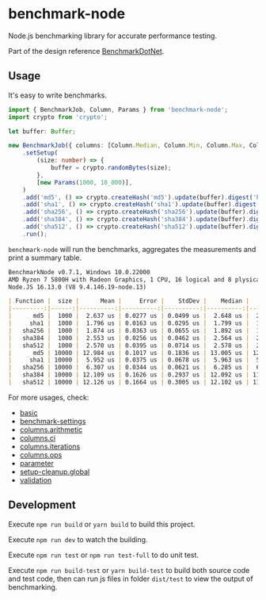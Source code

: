 # benchmark-node

Node.js benchmarking library for accurate performance testing.

Part of the design reference [BenchmarkDotNet].

[benchmarkdotnet]: https://github.com/dotnet/BenchmarkDotNet

## Usage

It's easy to write benchmarks.

```ts
import { BenchmarkJob, Column, Params } from 'benchmark-node';
import crypto from 'crypto';

let buffer: Buffer;

new BenchmarkJob({ columns: [Column.Median, Column.Min, Column.Max, Column.Ops] })
    .setSetup(
        (size: number) => {
            buffer = crypto.randomBytes(size);
        },
        [new Params(1000, 10_000)],
    )
    .add('md5', () => crypto.createHash('md5').update(buffer).digest('hex'))
    .add('sha1', () => crypto.createHash('sha1').update(buffer).digest('hex'))
    .add('sha256', () => crypto.createHash('sha256').update(buffer).digest('hex'))
    .add('sha384', () => crypto.createHash('sha384').update(buffer).digest('hex'))
    .add('sha512', () => crypto.createHash('sha512').update(buffer).digest('hex'))
    .run();
```

`benchmark-node` will run the benchmarks, aggregates the measurements and print a summary table.

```md
BenchmarkNode v0.7.1, Windows 10.0.22000
AMD Ryzen 7 5800H with Radeon Graphics, 1 CPU, 16 logical and 8 plysical cores
Node.JS 16.13.0 (V8 9.4.146.19-node.13)

| Function |  size |      Mean |     Error |    StdDev |    Median |       Min |       Max |    Op/s |
|---------:|------:|----------:|----------:|----------:|----------:|----------:|----------:|--------:|
|      md5 |  1000 |  2.637 us | 0.0277 us | 0.0499 us |  2.648 us |  2.564 us |  2.727 us | 379,279 |
|     sha1 |  1000 |  1.796 us | 0.0163 us | 0.0295 us |  1.799 us |  1.729 us |  1.848 us | 556,839 |
|   sha256 |  1000 |  1.874 us | 0.0363 us | 0.0655 us |  1.892 us |  1.786 us |  2.033 us | 533,478 |
|   sha384 |  1000 |  2.553 us | 0.0256 us | 0.0462 us |  2.564 us |  2.475 us |  2.635 us | 391,714 |
|   sha512 |  1000 |  2.570 us | 0.0395 us | 0.0714 us |  2.578 us |  2.472 us |  2.714 us | 389,091 |
|      md5 | 10000 | 12.984 us | 0.1017 us | 0.1836 us | 13.005 us | 12.556 us | 13.302 us |  77,019 |
|     sha1 | 10000 |  5.952 us | 0.0375 us | 0.0678 us |  5.963 us |  5.775 us |  6.084 us | 168,015 |
|   sha256 | 10000 |  6.307 us | 0.0344 us | 0.0621 us |  6.285 us |  6.235 us |  6.477 us | 158,564 |
|   sha384 | 10000 | 12.109 us | 0.1626 us | 0.2937 us | 12.092 us | 11.764 us | 12.978 us |  82,584 |
|   sha512 | 10000 | 12.126 us | 0.1664 us | 0.3005 us | 12.102 us | 11.798 us | 12.790 us |  82,468 |
```

For more usages, check:
- [basic]
- [benchmark-settings]
- [columns.arithmetic]
- [columns.ci]
- [columns.iterations]
- [columns.ops]
- [parameter]
- [setup-cleanup.global]
- [validation]

[basic]: https://github.com/yifanwww/benchmark-node/blob/main/test/features/basic.ts
[benchmark-settings]: https://github.com/yifanwww/benchmark-node/blob/main/test/features/benchmark-settings.ts
[columns.arithmetic]: https://github.com/yifanwww/benchmark-node/blob/main/test/features/columns.arithmetic.ts
[columns.ci]: https://github.com/yifanwww/benchmark-node/blob/main/test/features/columns.ci.ts
[columns.iterations]: https://github.com/yifanwww/benchmark-node/blob/main/test/features/columns.iterations.ts
[columns.ops]: https://github.com/yifanwww/benchmark-node/blob/main/test/features/columns.ops.ts
[parameter]: https://github.com/yifanwww/benchmark-node/blob/main/test/features/parameter.ts
[setup-cleanup.global]: https://github.com/yifanwww/benchmark-node/blob/main/test/features/setup-cleanup.global.ts
[validation]: https://github.com/yifanwww/benchmark-node/blob/main/test/features/validation.ts

## Development

Execute `npm run build` or `yarn build` to build this project.

Execute `npm run dev` to watch the building.

Execute `npm run test` or `npm run test-full` to do unit test.

Execute `npm run build-test` or `yarn build-test` to build both source code and test code,
then can run js files in folder `dist/test` to view the output of benchmarking.
